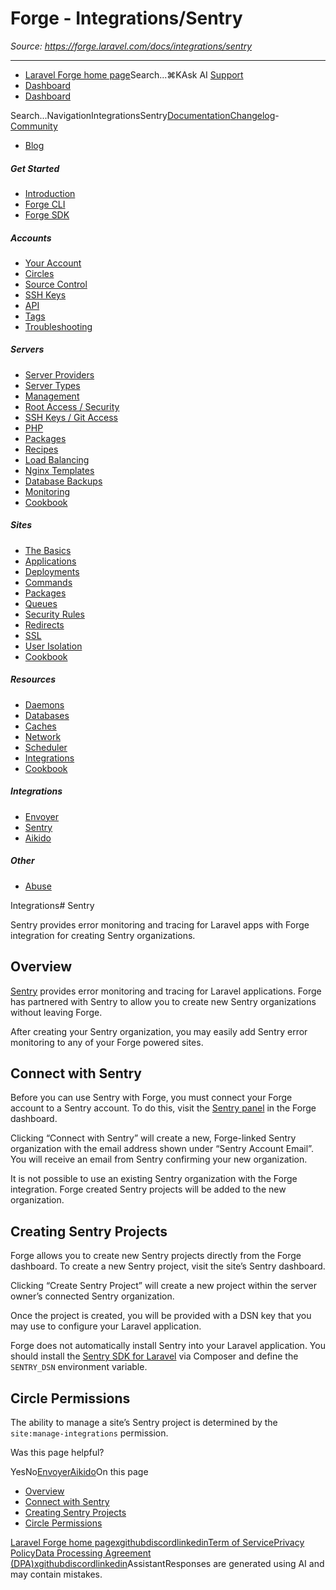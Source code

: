 # Forge - Integrations/Sentry

*Source: https://forge.laravel.com/docs/integrations/sentry*

---

- [Laravel Forge home page](https://forge.laravel.com)Search...⌘KAsk AI
[Support](/cdn-cgi/l/email-protection#086e677a6f6d4864697a697e6d64266b6765)
- [Dashboard](https://forge.laravel.com)
- [Dashboard](https://forge.laravel.com)

Search...NavigationIntegrationsSentry[Documentation](/docs/introduction)[Changelog](/docs/changelog/changelog)- [Community](https://discord.com/invite/laravel)
- [Blog](https://blog.laravel.com/forge)
##### Get Started

- [Introduction](/docs/introduction)
- [Forge CLI](/docs/cli)
- [Forge SDK](/docs/sdk)

##### Accounts

- [Your Account](/docs/accounts/your-account)
- [Circles](/docs/accounts/circles)
- [Source Control](/docs/accounts/source-control)
- [SSH Keys](/docs/accounts/ssh)
- [API](/docs/accounts/api)
- [Tags](/docs/accounts/tags)
- [Troubleshooting](/docs/accounts/cookbook)

##### Servers

- [Server Providers](/docs/servers/providers)
- [Server Types](/docs/servers/types)
- [Management](/docs/servers/management)
- [Root Access / Security](/docs/servers/provisioning-process)
- [SSH Keys / Git Access](/docs/servers/ssh)
- [PHP](/docs/servers/php)
- [Packages](/docs/servers/packages)
- [Recipes](/docs/servers/recipes)
- [Load Balancing](/docs/servers/load-balancing)
- [Nginx Templates](/docs/servers/nginx-templates)
- [Database Backups](/docs/servers/backups)
- [Monitoring](/docs/servers/monitoring)
- [Cookbook](/docs/servers/cookbook)

##### Sites

- [The Basics](/docs/sites/the-basics)
- [Applications](/docs/sites/applications)
- [Deployments](/docs/sites/deployments)
- [Commands](/docs/sites/commands)
- [Packages](/docs/sites/packages)
- [Queues](/docs/sites/queues)
- [Security Rules](/docs/sites/security-rules)
- [Redirects](/docs/sites/redirects)
- [SSL](/docs/sites/ssl)
- [User Isolation](/docs/sites/user-isolation)
- [Cookbook](/docs/sites/cookbook)

##### Resources

- [Daemons](/docs/resources/daemons)
- [Databases](/docs/resources/databases)
- [Caches](/docs/resources/caches)
- [Network](/docs/resources/network)
- [Scheduler](/docs/resources/scheduler)
- [Integrations](/docs/resources/integrations)
- [Cookbook](/docs/resources/cookbook)

##### Integrations

- [Envoyer](/docs/integrations/envoyer)
- [Sentry](/docs/integrations/sentry)
- [Aikido](/docs/integrations/aikido)

##### Other

- [Abuse](/docs/abuse)

Integrations# Sentry

Sentry provides error monitoring and tracing for Laravel apps with Forge integration for creating Sentry organizations.

## [​](#overview)Overview

[Sentry](https://sentry.io) provides error monitoring and tracing for Laravel applications. Forge has partnered with Sentry to allow you to create new Sentry organizations without leaving Forge.

After creating your Sentry organization, you may easily add Sentry error monitoring to any of your Forge powered sites.

## [​](#connect-with-sentry)Connect with Sentry

Before you can use Sentry with Forge, you must connect your Forge account to a Sentry account. To do this,
visit the [Sentry panel](https://forge.laravel.com/user-profile/sentry) in the Forge dashboard.

Clicking “Connect with Sentry” will create a new, Forge-linked Sentry organization with the email address shown under
“Sentry Account Email”. You will receive an email from Sentry confirming your new organization.

It is not possible to use an existing Sentry organization with the Forge integration. Forge created Sentry projects will be added
to the new organization.

## [​](#creating-sentry-projects)Creating Sentry Projects

Forge allows you to create new Sentry projects directly from the Forge dashboard. To create a new Sentry project,
visit the site’s Sentry dashboard.

Clicking “Create Sentry Project” will create a new project within the server owner’s connected Sentry organization.

Once the project is created, you will be provided with a DSN key that you may use to configure your Laravel application.

Forge does not automatically install Sentry into your Laravel application. You should install the
[Sentry SDK for Laravel](https://github.com/getsentry/sentry-laravel) via Composer and define the `SENTRY_DSN` environment variable.

## [​](#circle-permissions)Circle Permissions

The ability to manage a site’s Sentry project is determined by the `site:manage-integrations` permission.

Was this page helpful?

YesNo[Envoyer](/docs/integrations/envoyer)[Aikido](/docs/integrations/aikido)On this page
- [Overview](#overview)
- [Connect with Sentry](#connect-with-sentry)
- [Creating Sentry Projects](#creating-sentry-projects)
- [Circle Permissions](#circle-permissions)

[Laravel Forge home page](https://forge.laravel.com)[x](https://x.com/laravelphp)[github](https://github.com/laravel)[discord](https://discord.com/invite/laravel)[linkedin](https://linkedin.com/company/laravel)[Term of Service](https://forge.laravel.com/terms-of-service)[Privacy Policy](https://forge.laravel.com/privacy-policy)[Data Processing Agreement (DPA)](https://forge.laravel.com/data-processing-agreement)[x](https://x.com/laravelphp)[github](https://github.com/laravel)[discord](https://discord.com/invite/laravel)[linkedin](https://linkedin.com/company/laravel)AssistantResponses are generated using AI and may contain mistakes.